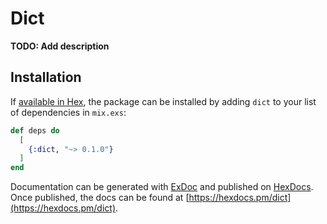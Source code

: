 # Dict

**TODO: Add description**

## Installation

If [available in Hex](https://hex.pm/docs/publish), the package can be installed
by adding `dict` to your list of dependencies in `mix.exs`:

```elixir
def deps do
  [
    {:dict, "~> 0.1.0"}
  ]
end
```

Documentation can be generated with [ExDoc](https://github.com/elixir-lang/ex_doc)
and published on [HexDocs](https://hexdocs.pm). Once published, the docs can
be found at [https://hexdocs.pm/dict](https://hexdocs.pm/dict).

